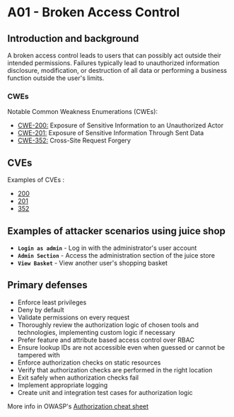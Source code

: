 # A01 - Broken Access Control

## Introduction and background

A broken access control leads to users that can possibly act outside their
intended permissions. Failures typically lead to unauthorized information
disclosure, modification, or destruction of all data or performing a business
function outside the user's limits.

### CWEs

Notable Common Weakness Enumerations (CWEs):

- [CWE-200:](https://cwe.mitre.org/data/definitions/200.html) Exposure of
Sensitive Information to an Unauthorized Actor
- [CWE-201:](https://cwe.mitre.org/data/definitions/201.html) Exposure of
Sensitive Information Through Sent Data
- [CWE-352:](https://cwe.mitre.org/data/definitions/352.html) Cross-Site
Request Forgery

## CVEs

Examples of CVEs :

- [200](https://www.opencve.io/cve?cwe=CWE-200)
- [201](https://www.opencve.io/cve?cwe=CWE-201)
- [352](https://www.opencve.io/cve?cwe=CWE-352)

## Examples of attacker scenarios using juice shop

- **`Login as admin`** - Log in with the administrator's user account
- **`Admin Section`** - Access the administration section of the juice store
- **`View Basket`** - View another user's shopping basket
 
## Primary defenses

- Enforce least privileges
- Deny by default
- Validate permissions on every request
- Thoroughly review the authorization logic of chosen tools and technologies,
implementing custom logic if necessary
- Prefer feature and attribute based access control over RBAC
- Ensure lookup IDs are not accessible even when guessed or cannot
be tampered with
- Enforce authorization checks on static resources
- Verify that authorization checks are performed in the right location
- Exit safely when authorization checks fail
- Implement appropriate logging
- Create unit and integration test cases for authorization logic

More info in OWASP's [Authorization cheat sheet](https://cheatsheetseries.owasp.org/cheatsheets/Authorization_Cheat_Sheet.html)
